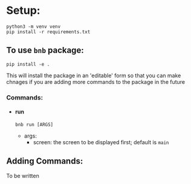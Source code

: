# Setup:

```shell
python3 -m venv venv
pip install -r requirements.txt
```

## To use `bnb` package:

```shell
pip install -e .
```

This will install the package in an 'editable' form so that you can make chnages if you are adding more commands to the package in the future

### Commands:

- #### run ####
    ```shell 
    bnb run [ARGS]
    ```  
    - args:
        - screen: the screen to be displayed first; default is `main`
## Adding Commands:

To be written
